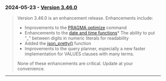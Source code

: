 ### 2024\-05\-23 \- [Version 3\.46\.0](releaselog/3_46_0.html)


> Version 3\.46\.0 is an enhancement release. Enhancements include:
> * Improvements to the [PRAGMA optimize](pragma.html#pragma_optimize) command
> * Enhancements to the [date and time functions](lang_datefunc.html)* The ability to put "\_" between digits in numeric literals for readability
> * Added the [json\_pretty()](json1.html#jpretty) function
> * Improvements to the query planner, especially a new faster implementation
>  for VALUES clauses with many terms.
> 
> 
> 
> None of these enhancements are critical. Update at your convenience.



---

